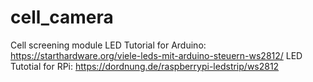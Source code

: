 # cell_camera
Cell screening module 
LED Tutorial for Arduino: https://starthardware.org/viele-leds-mit-arduino-steuern-ws2812/
LED Tutotial for RPi: https://dordnung.de/raspberrypi-ledstrip/ws2812